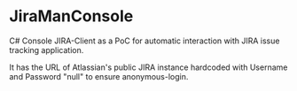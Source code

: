 JiraManConsole
==============

C# Console JIRA-Client as a PoC for automatic interaction with JIRA issue tracking application.

It has the URL of Atlassian's public JIRA instance hardcoded with Username and Password "null" to ensure anonymous-login.
